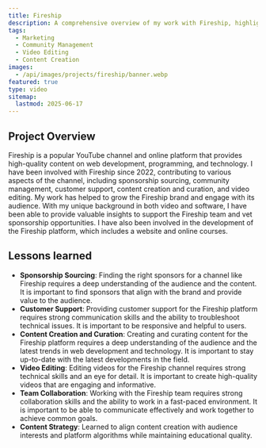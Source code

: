 ```yaml
---
title: Fireship
description: A comprehensive overview of my work with Fireship, highlighting key contributions and lessons learned.
tags:
  - Marketing
  - Community Management
  - Video Editing
  - Content Creation
images:
  - /api/images/projects/fireship/banner.webp
featured: true
type: video
sitemap: 
  lastmod: 2025-06-17
---
```


## Project Overview

Fireship is a popular YouTube channel and online platform that provides high-quality content on web development, programming, and technology. I have been involved with Fireship since 2022, contributing to various aspects of the channel,
including sponsorship sourcing, community management, customer support, content creation and curation, and video editing. My work has helped to grow the Fireship brand and engage with its audience. With my unique background in
both video and software, I have been able to provide valuable insights to support the Fireship team and vet sponsorship opportunities. I have also been involved in the development of the Fireship platform, which includes a website and online courses.

## Lessons learned

- **Sponsorship Sourcing**: Finding the right sponsors for a channel like Fireship requires a deep understanding of the audience and the content. It is important to find sponsors that align with the brand and provide value to the audience.
- **Customer Support**: Providing customer support for the Fireship platform requires strong communication skills and the ability to troubleshoot technical issues. It is important to be responsive and helpful to users.
- **Content Creation and Curation**: Creating and curating content for the Fireship platform requires a deep understanding of the audience and the latest trends in web development and technology. It is important to stay up-to-date with the latest developments in the field.
- **Video Editing**: Editing videos for the Fireship channel requires strong technical skills and an eye for detail. It is important to create high-quality videos that are engaging and informative.
- **Team Collaboration**: Working with the Fireship team requires strong collaboration skills and the ability to work in a fast-paced environment. It is important to be able to communicate effectively and work together to achieve common goals.
- **Content Strategy**: Learned to align content creation with audience interests and platform algorithms while maintaining educational quality.

